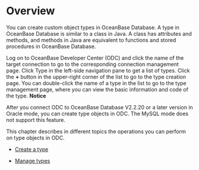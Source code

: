 Overview 
=============================

You can create custom object types in OceanBase Database. A type in OceanBase Database is similar to a class in Java. A class has attributes and methods, and methods in Java are equivalent to functions and stored procedures in OceanBase Database. 

Log on to OceanBase Developer Center (ODC) and click the name of the target connection to go to the corresponding connection management page. Click Type in the left-side navigation pane to get a list of types. Click the **+** button in the upper-right corner of the list to go to the type creation page. You can double-click the name of a type in the list to go to the type management page, where you can view the basic information and code of the type. 
**Notice**



After you connect ODC to OceanBase Database V2.2.20 or a later version in Oracle mode, you can create type objects in ODC. The MySQL mode does not support this feature.

This chapter describes in different topics the operations you can perform on type objects in ODC.

* [Create a type](../6.client-odc-user-guide/9.client-odc-database-objects/8.client-odc-type-objects/2.client-odc-create-a-type.md)

  

* [Manage types](../6.client-odc-user-guide/9.client-odc-database-objects/8.client-odc-type-objects/3.client-odc-manage-types.md)

  



